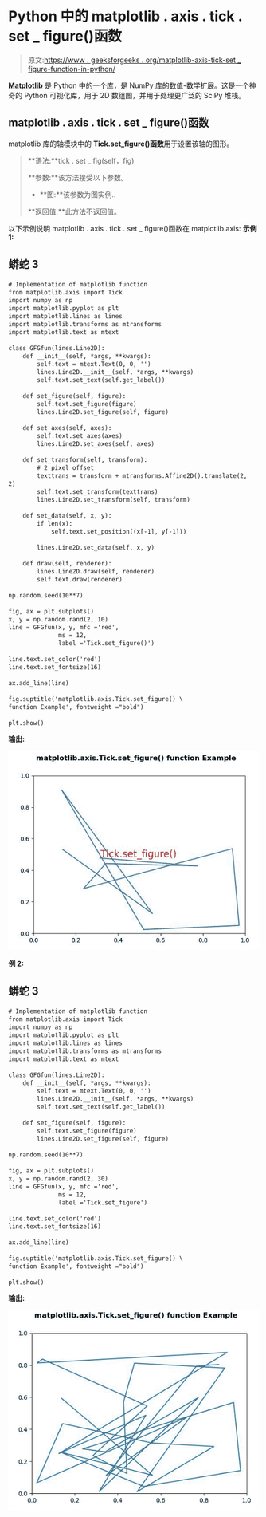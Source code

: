 # Python 中的 matplotlib . axis . tick . set _ figure()函数

> 原文:[https://www . geeksforgeeks . org/matplotlib-axis-tick-set _ figure-function-in-python/](https://www.geeksforgeeks.org/matplotlib-axis-tick-set_figure-function-in-python/)

[**Matplotlib**](https://www.geeksforgeeks.org/python-introduction-matplotlib/) 是 Python 中的一个库，是 NumPy 库的数值-数学扩展。这是一个神奇的 Python 可视化库，用于 2D 数组图，并用于处理更广泛的 SciPy 堆栈。

## matplotlib . axis . tick . set _ figure()函数

matplotlib 库的轴模块中的 **Tick.set_figure()函数**用于设置该轴的图形。

> **语法:**tick . set _ fig(self，fig)
> 
> **参数:**该方法接受以下参数。
> 
> *   **图:**该参数为图实例..
> 
> **返回值:**此方法不返回值。

以下示例说明 matplotlib . axis . tick . set _ figure()函数在 matplotlib.axis:
**示例 1:**

## 蟒蛇 3

```
# Implementation of matplotlib function
from matplotlib.axis import Tick
import numpy as np 
import matplotlib.pyplot as plt 
import matplotlib.lines as lines 
import matplotlib.transforms as mtransforms 
import matplotlib.text as mtext 

class GFGfun(lines.Line2D): 
    def __init__(self, *args, **kwargs): 
        self.text = mtext.Text(0, 0, '') 
        lines.Line2D.__init__(self, *args, **kwargs) 
        self.text.set_text(self.get_label()) 

    def set_figure(self, figure): 
        self.text.set_figure(figure) 
        lines.Line2D.set_figure(self, figure) 

    def set_axes(self, axes): 
        self.text.set_axes(axes) 
        lines.Line2D.set_axes(self, axes) 

    def set_transform(self, transform): 
        # 2 pixel offset 
        texttrans = transform + mtransforms.Affine2D().translate(2, 2) 
        self.text.set_transform(texttrans) 
        lines.Line2D.set_transform(self, transform) 

    def set_data(self, x, y): 
        if len(x): 
            self.text.set_position((x[-1], y[-1])) 

        lines.Line2D.set_data(self, x, y) 

    def draw(self, renderer): 
        lines.Line2D.draw(self, renderer) 
        self.text.draw(renderer) 

np.random.seed(10**7) 

fig, ax = plt.subplots() 
x, y = np.random.rand(2, 10) 
line = GFGfun(x, y, mfc ='red', 
              ms = 12,  
              label ='Tick.set_figure()') 

line.text.set_color('red') 
line.text.set_fontsize(16) 

ax.add_line(line)

fig.suptitle('matplotlib.axis.Tick.set_figure() \
function Example', fontweight ="bold")  

plt.show() 
```

**输出:**

![](img/6e167994433a4cb7c66a477e77dd7d8e.png)

**例 2:**

## 蟒蛇 3

```
# Implementation of matplotlib function
from matplotlib.axis import Tick
import numpy as np 
import matplotlib.pyplot as plt 
import matplotlib.lines as lines 
import matplotlib.transforms as mtransforms 
import matplotlib.text as mtext 

class GFGfun(lines.Line2D): 
    def __init__(self, *args, **kwargs): 
        self.text = mtext.Text(0, 0, '') 
        lines.Line2D.__init__(self, *args, **kwargs) 
        self.text.set_text(self.get_label()) 

    def set_figure(self, figure): 
        self.text.set_figure(figure) 
        lines.Line2D.set_figure(self, figure) 

np.random.seed(10**7) 

fig, ax = plt.subplots() 
x, y = np.random.rand(2, 30) 
line = GFGfun(x, y, mfc ='red', 
              ms = 12, 
              label ='Tick.set_figure') 

line.text.set_color('red') 
line.text.set_fontsize(16) 

ax.add_line(line) 

fig.suptitle('matplotlib.axis.Tick.set_figure() \
function Example', fontweight ="bold")  

plt.show() 
```

**输出:**

![](img/c2547e2dcda8d14a122c010e01673a02.png)